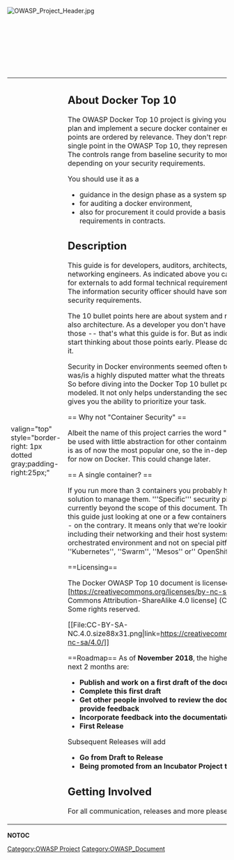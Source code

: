 <div style="width:100%;height:160px;border:0,margin:0;overflow: hidden;">

![OWASP_Project_Header.jpg](OWASP_Project_Header.jpg
"OWASP_Project_Header.jpg")

</div>

<table>
<tbody>
<tr class="odd">
<td><p>valign="top" style="border-right: 1px dotted gray;padding-right:25px;"</p></td>
<td><h2 id="about_docker_top_10">About Docker Top 10</h2>
<p>The OWASP Docker Top 10 project is giving you ten bullet points to plan and implement a secure docker container environment. Those 10 points are ordered by relevance. They don't represent risks as each single point in the OWASP Top 10, they represent security controls. The controls range from baseline security to more advanced controls, depending on your security requirements.</p>
<p>You should use it as a</p>
<ul>
<li>guidance in the design phase as a system specification or</li>
<li>for auditing a docker environment,</li>
<li>also for procurement it could provide a basis for specifying requirements in contracts.</li>
</ul>
<h2 id="description">Description</h2>
<p><span style="color:#ff0000"></p>
<p>This guide is for developers, auditors, architects, system and networking engineers. As indicated above you can also use this guide for externals to add formal technical requirements in your contract. The information security officer should have some interest too to meet security requirements.</p>
<p>The 10 bullet points here are about system and network security and also architecture. As a developer you don't have to be an expert in those -- that's what this guide is for. But as indicated above best is to start thinking about those points early. Please do not just start building it.</p>
<p>Security in Docker environments seemed often to be misunderstood. It was/is a highly disputed matter what the threats are supposed to be. So before diving into the Docker Top 10 bullet points, the threads are modeled. It not only helps understanding the security impacts but also gives you the ability to prioritize your task.</p>
<p></span

== Why not "Container Security" ==

Albeit the name of this project carries the word "Docker", it also can be used with little abstraction for other containment solutions. Docker is as of now the most popular one, so the in-depth details are focusing for now on Docker. This could change later.

== A single container? ==

If you run more than 3 containers you probably have an orchestration solution to manage them. '''Specific''' security pitfalls of those are currently beyond the scope of this document. That doesn't mean that this guide just looking at one or a few containers managed manually -- on the contrary. It means only that we're looking at the containers including their networking and their host systems in such an orchestrated environment and not on special pitfalls of e.g. ''Kubernetes'', ''Swarm'', ''Mesos'' or'' OpenShift''.


==Licensing==

The Docker OWASP Top 10 document is licensed under the [https://creativecommons.org/licenses/by-nc-sa/4.0/ Creative Commons Attribution-ShareAlike 4.0 license] (CC BY-NC-SA 4.0). Some rights reserved.

[[File:CC-BY-SA-NC.4.0.size88x31.png|link=https://creativecommons.org/licenses/by-nc-sa/4.0/]]

==Roadmap==
As of <strong>November 2018</strong>, the highest priorities for the next 2 months are: <strong></p>
<ul>
<li>Publish and work on a first draft of the documentation</li>
<li>Complete this first draft</li>
<li>Get other people involved to review the documentation and provide feedback</li>
<li>Incorporate feedback into the documentation</li>
<li>First Release</li>
</ul>
<p></strong></p>
<p>Subsequent Releases will add <strong></p>
<ul>
<li>Go from Draft to Release</li>
<li>Being promoted from an Incubator Project to a Lab Project</li>
</ul>
<p></strong></p>
<h2 id="getting_involved">Getting Involved</h2>
<p>For all communication, releases and more please use <a href="https://github.com/OWASP/Docker-Security">Github</a></p></td>
<td><p>valign="top" style="padding-left:25px;width:200px;border-right: 1px dotted gray;padding-right:25px;"</p></td>
<td><h2 id="project_resources">Project Resources</h2>
<p><strong>Github</strong><br />
* Actions take place @ <a href="https://github.com/OWASP/Docker-Security">Github</a><br />
<strong>Slides</strong><br />
* Dirk Wetter: (<a href="https://www.owasp.org/images/8/81/Dirk_Wetter_-_Docker_Top10-HH.pdf">long version</a>), (<a href="https://www.owasp.org/images/7/7e/Dirk_Wetter_-_Docker_Security_GOD2018.pdf">short version @ German OWASP Day 2018</a>),</p>
<ul>
<li>Dirk Wetter, older talks from <a href="https://www.owasp.org/images/1/17/Dirk_Wetter_-_Docker_Security_Brussels.pdf">Belgium Chapter Meeting</a>, <a href="https://2018.appsec.eu/presos/DevOps_Docker_201_Security_Dirk-Wetter_AppSecEU2018.pdf">OWASP AppSec Europe 2018</a></li>
</ul>
<ul>
<li>Jack Mannino and Abdullah Munawar: <a href="https://2018.appsec.eu/presos/DevOps_Securing-Containers_Jack-Mannino_Abdullah-Munawar_AppSecEU2018.pptx">Slides of Presentation</a> at OWASP AppSec Europe 2018</li>
</ul>
<h2 id="project_leader">Project Leader</h2>
<p>Dirk Wetter</p>
<h2 id="related_projects">Related Projects</h2>
<p>--</p>
<ul>
<li><a href="OWASP_Code_Project_Template" title="wikilink">OWASP_Code_Project_Template</a></li>
<li><a href="OWASP_Tool_Project_Template" title="wikilink">OWASP_Tool_Project_Template</a></li>
</ul>
<p>--?</p>
<h2 id="classifications">Classifications</h2>
<table>
<tbody>
<tr class="odd">
<td><p>colspan="2" align="center"</p></td>
<td><figure>
<img src="Project_Type_Files_DOC.jpg" title="Project_Type_Files_DOC.jpg" alt="Project_Type_Files_DOC.jpg" /><figcaption>Project_Type_Files_DOC.jpg</figcaption>
</figure></td>
</tr>
<tr class="even">
<td><p>align="center" valign="top" width="50%" rowspan="2"</p></td>
<td><figure>
<img src="Owasp-incubator-trans-85.png" title="Owasp-incubator-trans-85.png" alt="Owasp-incubator-trans-85.png" /><figcaption>Owasp-incubator-trans-85.png</figcaption>
</figure></td>
</tr>
<tr class="odd">
<td><p>align="center" valign="top" width="50%"</p></td>
<td><figure>
<img src="Owasp-defenders-small.png" title="Owasp-defenders-small.png" alt="Owasp-defenders-small.png" /><figcaption>Owasp-defenders-small.png</figcaption>
</figure></td>
</tr>
<tr class="even">
<td><p>colspan="2" align="center"</p></td>
<td><figure>
<img src="Creative%20Commons.png" title="Creative%20Commons.png" alt="Creative%20Commons.png" width="90" /><figcaption>Creative%20Commons.png</figcaption>
</figure></td>
</tr>
</tbody>
</table></td>
</tr>
</tbody>
</table>

__NOTOC__ <headertabs />

[Category:OWASP Project](Category:OWASP_Project "wikilink")
[Category:OWASP_Document](Category:OWASP_Document "wikilink")
